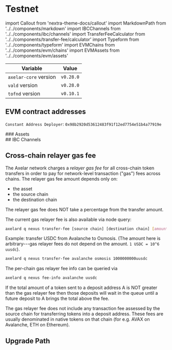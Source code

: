 # Testnet

import Callout from 'nextra-theme-docs/callout'
import MarkdownPath from '../../components/markdown'
import IBCChannels from '../../components/ibc/channels'
import TransferFeeCalculator from '../../components/transfer-fee/calculator'
import Typeform from '../../components/typeform'
import EVMChains from '../../components/evm/chains'
import EVMAssets from '../../components/evm/assets'

| Variable              | Value     |
| --------------------- | --------- |
| `axelar-core` version | `v0.28.0` |
| `vald` version        | `v0.28.0` |
| `tofnd` version       | `v0.10.1` |

## EVM contract addresses
<div className="space-y-1 mt-4">
  <EVMChains environment="testnet" />

  `Constant Address Deployer`:  `0x98b2920d53612483f91f12ed7754e51b4a77919e`
</div>

<div className="space-y-1 mt-4">
  ### Assets
  <EVMAssets environment="testnet" />
</div>

<div className="space-y-1 mt-4">
  ## IBC Channels
  <IBCChannels environment="testnet" />
</div>

## Cross-chain relayer gas fee

The Axelar network charges a _relayer gas fee_ for all cross-chain token transfers in order to pay for network-level transaction ("gas") fees across chains.
The relayer gas fee amount depends only on:

- the asset
- the source chain
- the destination chain

<Callout emoji="💡">
  The relayer gas fee does NOT take a percentage from the transfer amount.
</Callout>

<div className="space-y-1 mt-4">
  <TransferFeeCalculator environment="testnet" />
</div>

The current gas relayer fee is also available via node query:

```bash
axelard q nexus transfer-fee [source chain] [destination chain] [amount]
```

Example: transfer USDC from Avalanche to Osmosis. (The amount here is arbitrary---gas relayer fees do not depend on the amount. `1 USDC = 10^6 uusdc`).

```bash
axelard q nexus transfer-fee avalanche osmosis 1000000000uusdc
```

The per-chain gas relayer fee info can be queried via

```bash
axelard q nexus fee-info avalanche uusdc
```

If the total amount of a token sent to a deposit address A is NOT greater than the gas relayer fee
then those deposits will wait in the queue until a future deposit to A brings the total above the fee.

The gas relayer fee does not include any transaction fee assessed by the source chain for transferring tokens into a deposit address. These fees are usually denominated in native tokens on that chain (for e.g. AVAX on Avalanche, ETH on Ethereum).

## Upgrade Path

<MarkdownPath src="/md/testnet/upgrade-path.md" />

<Typeform />

